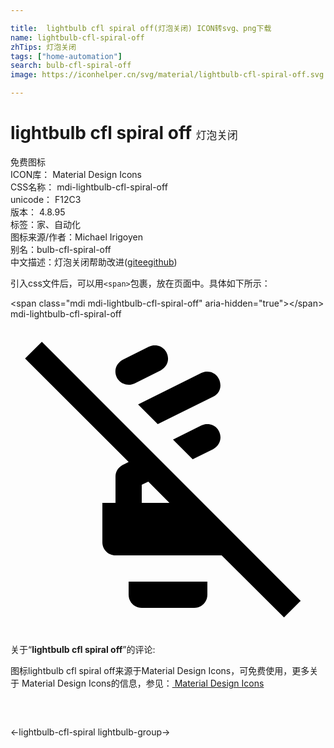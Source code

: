 ```yaml
---

title:  lightbulb cfl spiral off(灯泡关闭) ICON转svg、png下载
name: lightbulb-cfl-spiral-off
zhTips: 灯泡关闭
tags: ["home-automation"]
search: bulb-cfl-spiral-off
image: https://iconhelper.cn/svg/material/lightbulb-cfl-spiral-off.svg

---
```


# lightbulb cfl spiral off  <small style="font-size: 60%;font-weight: 100">灯泡关闭</small>


<div class="detail-page">
<p>
<span><span class="badge-success badge">免费图标</span> </span>
<br/>
<span>
ICON库：
<span class="badge-secondary badge">Material Design Icons</span> 
</span>
<br/>
<span>
CSS名称：
<span class="badge-secondary badge">mdi-lightbulb-cfl-spiral-off</span> 
</span>
<br/>
<span>
unicode：
<span class="badge-secondary badge">F12C3</span> 
<copy-btn content='F12C3' btn-title=""></copy-btn>
<copy-btn :content='String.fromCodePoint(parseInt("F12C3", 16))' btn-title="复制U"></copy-btn>
</span>
<br/>
<span>
版本：
<span class="badge-secondary badge">4.8.95</span> 
</span><br/><span>标签：<span class="badge-light badge"><router-link to="/tags/home-automation.html">家、自动化</router-link></span></span>
<br/>
<span>图标来源/作者：<span class="badge-light badge">Michael Irigoyen</span></span> 
<br/>
<span>别名：<span class="badge-light badge">bulb-cfl-spiral-off</span></span><br/><span class="zh-detail">中文描述：<span class="badge-primary badge">灯泡关闭</span><span class="help-link"><span>帮助改进</span>(<a href="https://gitee.com/liuwave/icon-helper/edit/master/json/material/lightbulb-cfl-spiral-off.json" target="_blank" rel="noopener noreferrer">gitee</a><a href="https://github.com/liuwave/icon-helper/edit/master/json/material/lightbulb-cfl-spiral-off.json" target="_blank" rel="noopener noreferrer">github</a></span>)</span><br/>
</p>
</div>
<div class="alert alert-dark">
  <i class="mdi mdi-lightbulb-cfl-spiral-off mdi-48px"></i>
  <i class="mdi mdi-lightbulb-cfl-spiral-off mdi-36px"></i>
  <i class="mdi mdi-lightbulb-cfl-spiral-off mdi-24px"></i>
  <i class="mdi mdi-lightbulb-cfl-spiral-off mdi-18px"></i>
</div>
<div>
  <p>引入css文件后，可以用<code>&lt;span&gt;</code>包裹，放在页面中。具体如下所示：    
  </p>
  <div class="alert alert-primary" style="font-size: 14px">
    &lt;span class="mdi mdi-lightbulb-cfl-spiral-off" aria-hidden="true"&gt;&lt;/span&gt;
    <copy-btn content='<span class="mdi mdi-lightbulb-cfl-spiral-off" aria-hidden="true"></span>'></copy-btn>
  </div>
  <div class="alert alert-secondary">
    <i class="mdi mdi-lightbulb-cfl-spiral-off"
    style="font-size: 24px"
    aria-hidden="true"></i> mdi-lightbulb-cfl-spiral-off
    <copy-btn content="mdi-lightbulb-cfl-spiral-off" btn-title="复制图标名称"></copy-btn>
  </div>
</div>
<div id="svg" class="svg-wrap">
<svg xmlns="http://www.w3.org/2000/svg" viewBox="0 0 24 24"><path d="M15.45 9.9L13.88 10.68L12.38 9.18L14.55 8.1C14.69 8.03 14.84 8 15 8C16 8 16.42 9.34 15.45 9.9M11.22 8L15.45 5.9C16.41 5.43 16 4 15 4C14.83 4 14.69 4.03 14.55 4.1L9.72 6.5L11.22 8M20.84 22.73L16.09 18H8C7.44 18 7 17.55 7 17V14H8V12C8 11.6 8.2 11.25 8.7 11.03L9 10.88L1.11 3L2.39 1.73L22.11 21.46L20.84 22.73M12.11 14L10.5 12.38L10 12.62V14H12.11M9 21C9 21.57 9.46 22 10 22H14C14.56 22 15 21.55 15 21V20H9V21M9 5C9.16 5 9.32 4.95 9.45 4.9L11.45 3.9C12.43 3.36 12 2 11 2C10.84 2 10.69 2.03 10.55 2.1L8.55 3.1C7.56 3.66 8 5 9 5Z" /></svg>
</div>
<detail full-name='mdi-lightbulb-cfl-spiral-off'></detail>
<div class="icon-detail__container">
<p>关于“<b>lightbulb cfl spiral off</b>”的评论:</p>
</div>
<Vssue title="关于“lightbulb cfl spiral off”的评论" />    
<div><p>图标lightbulb cfl spiral off来源于Material Design Icons，可免费使用，更多关于 Material Design Icons的信息，参见：<a target="_blank" href="https://iconhelper.cn/material.html"> Material Design Icons</a>
</p></div>

<div style="padding:2rem 0 " class="page-nav"><p class="inner"><span class="prev">←<router-link to="/icon/lightbulb-cfl-spiral.html">lightbulb-cfl-spiral</router-link></span> <span class="next"><router-link to="/icon/lightbulb-group.html">lightbulb-group</router-link>→</span></p></div>

